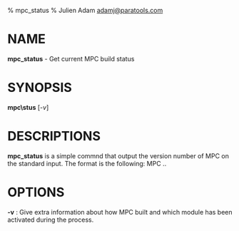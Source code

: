 % mpc_status
% Julien Adam <adamj@paratools.com>

# NAME

**mpc\_status** - Get current MPC build status

# SYNOPSIS

**mpc\stus** [*-v*]

# DESCRIPTIONS

**mpc_status** is a simple commnd that output the version number of MPC on the
standard input. The format is the following: MPC <MAJOR>.<MINOR>.<PATCH><RELEASE>

# OPTIONS
**-v**
: Give extra information about how MPC built and which module has been activated
during the process.
